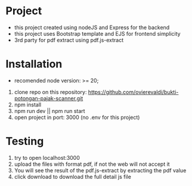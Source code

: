 # Project #
* this project created using nodeJS and Express for the backend
* this project uses Bootstrap template and EJS for frontend simplicity 
* 3rd party for pdf extract using pdf.js-extract

# Installation #
* recomended node version: >= 20;
1. clone repo on this repository: https://github.com/ovierevaldi/bukti-potongan-pajak-scanner.git
2. npm install
3. npm run dev || npm run start 
4. open project in port: 3000 (no .env for this project)

# Testing
1. try to open localhost:3000
2. upload the files with format pdf, 
if not the web will not accept it
3. You will see the result of the pdf.js-extract by extracting the pdf value
4. click download to download the full detail js file